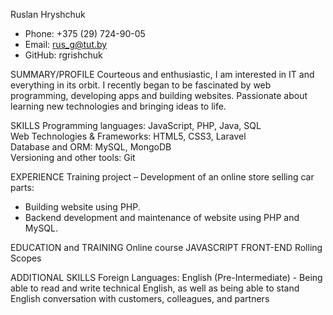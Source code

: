 Ruslan Hryshchuk

- Phone: +375 (29) 724-90-05
- Email: rus_g@tut.by
- GitHub: rgrishchuk

SUMMARY/PROFILE
Courteous and enthusiastic, I am interested in IT and everything in its orbit. I recently began to be fascinated by web programming, developing apps and building websites. Passionate about learning new technologies and bringing ideas to life.

SKILLS
Programming languages: JavaScript, PHP, Java, SQL  
Web Technologies & Frameworks: HTML5, CSS3, Laravel  
Database and ORM: MySQL, MongoDB  
Versioning and other tools: Git

EXPERIENCE
Training project – Development of an online store selling car parts:
-	Building website using PHP.
-	Backend development and maintenance of website using PHP and MySQL.

EDUCATION and TRAINING
Online course JAVASCRIPT FRONT-END Rolling Scopes

ADDITIONAL SKILLS
Foreign Languages: English (Pre-Intermediate) - Being able to read and write technical English, as well as being able to stand English conversation with customers, colleagues, and partners
